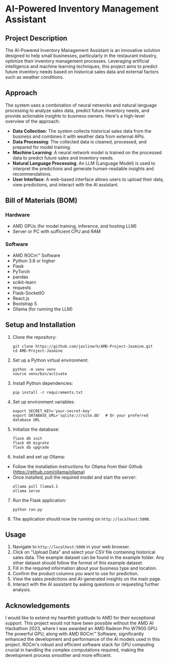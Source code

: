 # AI-Powered Inventory Management Assistant

## Project Description

The AI-Powered Inventory Management Assistant is an innovative solution designed to help small businesses, particularly in the restaurant industry, optimize their inventory management processes. Leveraging artificial intelligence and machine learning techniques, this project aims to predict future inventory needs based on historical sales data and external factors such as weather conditions.

## Approach

The system uses a combination of neural networks and natural language processing to analyze sales data, predict future inventory needs, and provide actionable insights to business owners. Here's a high-level overview of the approach:

* **Data Collection**: The system collects historical sales data from the business and combines it with weather data from external APIs.
* **Data Processing**: The collected data is cleaned, processed, and prepared for model training.
* **Machine Learning**: A neural network model is trained on the processed data to predict future sales and inventory needs.
* **Natural Language Processing**: An LLM (Language Model) is used to interpret the predictions and generate human-readable insights and recommendations.
* **User Interface**: A web-based interface allows users to upload their data, view predictions, and interact with the AI assistant.

## Bill of Materials (BOM)

### Hardware
* AMD GPUs (for model training, inference, and hosting LLM)
* Server or PC with sufficient CPU and RAM

### Software
* AMD ROCm™ Software
* Python 3.8 or higher
* Flask
* PyTorch
* pandas
* scikit-learn
* requests
* Flask-SocketIO
* React.js
* Bootstrap 5
* Ollama (for running the LLM)

## Setup and Installation

1. Clone the repository:
   ```
   git clone https://github.com/jaslinwrk/AMD-Project-Jasmine.git
   cd AMD-Project-Jasmine
   ```

2. Set up a Python virtual environment:
   ```
   python -m venv venv
   source venv/bin/activate 
   ```

3. Install Python dependencies:
   ```
   pip install -r requirements.txt
   ```

4. Set up environment variables:
   ```
   export SECRET_KEY='your-secret-key'
   export DATABASE_URL='sqlite:///site.db'  # Or your preferred database URL
   ```

5. Initialize the database:
   ```
   flask db init
   flask db migrate
   flask db upgrade
   ```

6. Install and set up Ollama:
* Follow the installation instructions for Ollama from their Github (https://github.com/ollama/ollama)
* Once installed, pull the required model and start the server:
    ```
    ollama pull llama3.1
    ollama serve
    ```

7. Run the Flask application:
   ```
   python run.py
   ```

8. The application should now be running on `http://localhost:5000`.

## Usage

1. Navigate to `http://localhost:5000` in your web browser.
2. Click on "Upload Data" and select your CSV file containing historical sales data. The example dataset can be found in the example folder. Any other dataset should follow the format of this example dataset.
3. Fill in the required information about your business type and location.
4. Confirm the product columns you want to use for prediction.
5. View the sales predictions and AI-generated insights on the main page.
6. Interact with the AI assistant by asking questions or requesting further analysis.

## Acknowledgements

I would like to extend my heartfelt gratitude to AMD for their exceptional support. This project would not have been possible without the AMD AI Hackathon 2023, where I was awarded an AMD Radeon Pro W7900 GPU. The powerful GPU, along with AMD ROCm™ Software, significantly enhanced the development and performance of the AI models used in this project. ROCm's robust and efficient software stack for GPU computing crucial in handling the complex computations required, making the development process smoother and more efficient.
